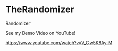 # TheRandomizer
Randomizer

See my Demo Video on YouTube!

https://www.youtube.com/watch?v=V_Cw5K8Ay-M
